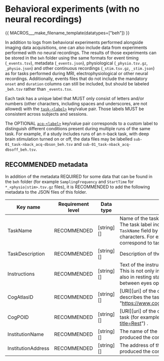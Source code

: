 # Behavioral experiments (with no neural recordings)

{{ MACROS___make_filename_template(datatypes=["beh"]) }}

In addition to logs from behavioral experiments performed alongside imaging data
acquisitions, one can also include data from experiments performed with no neural
recordings.
The results of those experiments can be stored in the `beh` folder using the same
formats for event timing (`_events.tsv`), metadata (`_events.json`),
physiological (`_physio.tsv.gz`, `_physio.json`)
and other continuous recordings (`_stim.tsv.gz`, `_stim.json`)
as for tasks performed during MRI, electrophysiological or other neural recordings.
Additionally, events files that do not include the mandatory `onset` and
`duration` columns can still be included, but should be labeled `_beh.tsv`
rather than `_events.tsv`.

Each task has a unique label that MUST only consist of letters and/or numbers
(other characters, including spaces and underscores, are not allowed) with the
[`task-<label>`](../99-appendices/09-entities.md#task) key/value pair.
Those labels MUST be consistent across subjects and sessions.

The OPTIONAL [`acq-<label>`](../99-appendices/09-entities.md#acq) key/value pair corresponds to a custom label to
distinguish different conditions present during multiple runs of the same task.
For example, if a study includes runs of an n-back task, with deep brain
stimulation turned on or off, the data files may be labelled
`sub-01_task-nback_acq-dbson_beh.tsv` and `sub-01_task-nback_acq-dbsoff_beh.tsv`.

## RECOMMENDED metadata

In addition of the metadata REQUIRED for some data that can be found in the `beh` folder
(for example `SamplingFrequency` and `StartTime` for `*_<physio|stim>.tsv.gz` files),
it is RECOMMENDED to add the following metadata to the JSON files of this folder.

| **Key name**       | **Requirement level** | **Data type** | **Description**                                                                                                                                                                                                                                                                                                                                                                      |
| ------------------ | --------------------- | ------------- | ------------------------------------------------------------------------------------------------------------------------------------------------------------------------------------------------------------------------------------------------------------------------------------------------------------------------------------------------------------------------------------ |
| TaskName           | RECOMMENDED           | [string][]    | Name of the task. No two tasks should have the same name. The task label included in the file name is derived from this `TaskName` field by removing all non-alphanumeric (`[a-zA-Z0-9]`) characters. For example `TaskName` `"faces n-back"` will correspond to task label `facesnback`. |
| TaskDescription    | RECOMMENDED           | [string][]    | Description of the task.                                                                                                                                                                                                                                                                                                                                                             |
| Instructions       | RECOMMENDED           | [string][]    | Text of the instructions given to participants before the scan. This is not only important for behavioral or cognitive tasks but also in resting state paradigms (for example, to distinguish between eyes open and eyes closed).                                                                                                                                                    |
| CogAtlasID         | RECOMMENDED           | [string][]    | [URI][uri] of the corresponding [Cognitive Atlas](https://www.cognitiveatlas.org/) term that describes the task (for example, Stroop task "<https://www.cognitiveatlas.org/task/id/tsk_4a57abb949e27>").                                                                                                                                                          |
| CogPOID            | RECOMMENDED           | [string][]    | [URI][uri] of the corresponding [CogPO](http://www.cogpo.org/) term that describes the task (for example, Rest "<http://wiki.cogpo.org/index.php?title=Rest>") .                                                                                                                                                                                                                     |
| InstitutionName    | RECOMMENDED           | [string][]    | The name of the institution in charge of the equipment that produced the composite instances.                                                                                                                                                                                                                                                                                        |
| InstitutionAddress | RECOMMENDED           | [string][]    | The address of the institution in charge of the equipment that produced the composite instances.                                                                                                                                                                                                                                                                                     |
